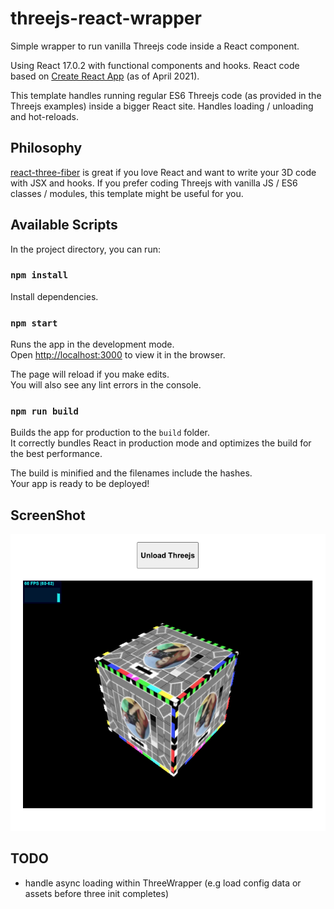 # threejs-react-wrapper

Simple wrapper to run vanilla Threejs code inside a React component.

Using React 17.0.2 with functional components and hooks. React code based on [Create React App](https://github.com/facebook/create-react-app) (as of April 2021).

This template handles running regular ES6 Threejs code (as provided in the Threejs examples) inside a bigger React site. Handles loading / unloading and hot-reloads.

## Philosophy

[react-three-fiber](https://github.com/pmndrs/react-three-fiber) is great if you love React and want to write your 3D code with JSX and hooks. If you prefer coding Threejs with vanilla JS / ES6 classes / modules, this template might be useful for you.

## Available Scripts

In the project directory, you can run:

### `npm install`

Install dependencies.

### `npm start`

Runs the app in the development mode.\
Open [http://localhost:3000](http://localhost:3000) to view it in the browser.

The page will reload if you make edits.\
You will also see any lint errors in the console.

### `npm run build`

Builds the app for production to the `build` folder.\
It correctly bundles React in production mode and optimizes the build for the best performance.

The build is minified and the filenames include the hashes.\
Your app is ready to be deployed!

## ScreenShot

![ScreenShot](./screen-shot.png 'ScreenShot')

## TODO

- handle async loading within ThreeWrapper (e.g load config data or assets before three init completes)
